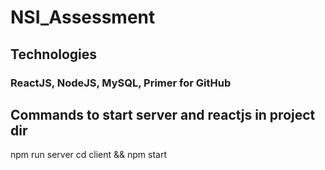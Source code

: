 # NSI_Assessment

## Technologies
### ReactJS, NodeJS, MySQL, Primer for GitHub

## Commands to start server and reactjs in project dir
npm run server
cd client && npm start
